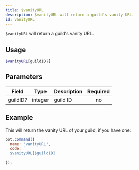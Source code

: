 ```yaml
---
title: $vanityURL 
description: $vanityURL will return a guild's vanity URL.
id: vanityURL
---
```


`$vanityURL` will return a guild's vanity URL.

## Usage

```php
$vanityURL[guildID?]
```

## Parameters 


| Field     | Type    | Description                                        | Required |
|-----------|---------|----------------------------------------------------| :------: |
| guildID?    | integer  | guild ID                             | no      |


## Example

This will return the vanity URL of your guild, if you have one:

```javascript
bot.command({
  name: 'vanityURL',
  code: `
  $vanityURL[$guildID]
  `
});
```
